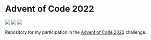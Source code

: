 # Advent of Code 2022

![](https://img.shields.io/badge/Day%20📅-1-blue)
![](https://img.shields.io/badge/Stars%20⭐-2-yellow)
![](https://img.shields.io/badge/Days%20Completed%20✅-0-darkgreen)

Repository for my participation in the [Advent of Code 2022](https://adventofcode.com/2022) challenge.
